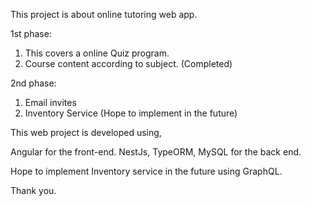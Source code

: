 This project is about online tutoring web app.

1st phase:

1) This covers a online Quiz program.
2) Course content according to subject.
(Completed)

2nd phase:

1) Email invites
2) Inventory Service
(Hope to implement in the future)

This web project is developed using,

Angular for the front-end.
NestJs, TypeORM, MySQL for the back end.

Hope to implement Inventory service in the future using GraphQL.

Thank you.